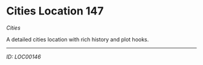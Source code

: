 # Cities Location 147

*Cities*

A detailed cities location with rich history and plot hooks.

---
*ID: LOC00146*